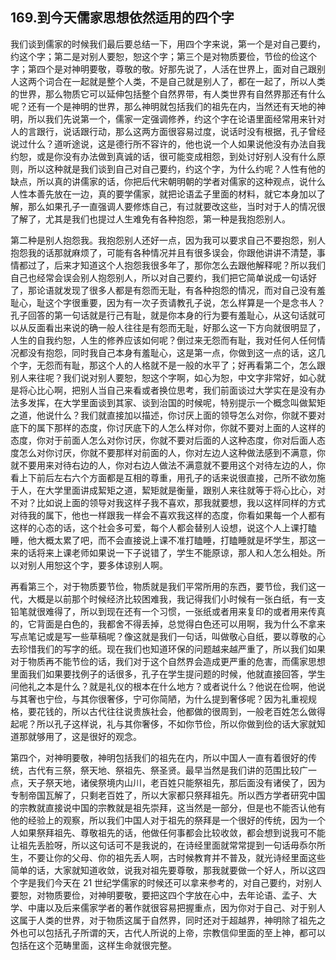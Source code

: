 ## 169.到今天儒家思想依然适用的四个字
我们谈到儒家的时候我们最后要总结一下，用四个字来说，第一个是对自己要约，约这个字；第二是对别人要恕，恕这个字；第三个是对物质要俭，节俭的俭这个字；第四个是对神明要敬，尊敬的敬。好那先说了，人活在世界上，面对自己跟别人这两个词合在一起就是整个人类，不是自己就是别人了，都在一起了，所以人类的世界，那么物质它可以延伸包括整个自然界带，有人类世界有自然界那还有什么呢？还有一个是神明的世界，那么神明就包括我们的祖先在内，当然还有天地的神明，所以我们先说第一个，儒家一定强调修养，约这个字在论语里面经常用来针对人的言跟行，说话跟行动，那么这两方面很容易过度，说话时没有根据，孔子曾经说过什么？道听途说，这是德行所不容许的，他也说一个人如果说他没有办法自我约恕，或是你没有办法做到真诚的话，很可能变成相怨，到处讨好别人没有什么原则，所以这种就是我们谈到自己对自己要约，约这个字，为什么约呢？人性有他的缺点，所以真的讲儒家的话，你把后代宋朝明朝的学者对儒家的这种观点，说什么人性本善先放在一边，真的要学儒家，就把论语孟子里面的材料，就它本身加以了解，那么如果孔子一直强调人要修炼自己，有过就要改这些，当时对于人的情况很了解了，尤其是我们也提过人生难免有各种抱怨，第一种是我抱怨别人。


第二种是别人抱怨我。我抱怨别人还好一点，因为我可以要求自己不要抱怨，别人抱怨我的话那就麻烦了，可能有各种情况并且有很多误会，你跟他讲讲不清楚，事情都过了，后来才知道这个人抱怨我很多年了，那你怎么去跟他解释呢？所以我们自己也经常会误会别人抱怨别人，所以对自己要约，我们把它简单说成一句话好了，那论语就发现了很多人都是有怨而无耻，有各种抱怨的情况，而对自己没有羞耻心，耻这个字很重要，因为有一次子贡请教孔子说，怎么样算是一个是念书人？孔子回答的第一句话就是行己有耻，就是你本身的行为要有羞耻心，从这句话就可以从反面看出来说的确一般人往往是有怨而无耻，好那么这一下方向就很明显了，人生的自我约恕，人生的修养应该如何呢？倒过来无怨而有耻，我对任何人任何情况都没有抱怨，同时我自己本身有羞耻心，这是第一点，你做到这一点的话，这几个字，无怨而有耻，那这个人的人格就不是一般的水平了；好再看第二个，怎么跟别人来往呢？我们说对别人要恕，恕这个字啊，如心为恕，中文字非常好，如心就是将心比心啊，把别人当自己来看或者换位思考，我们前面谈过大学实在是没有办法多发挥，在大学里面谈到其家、谈到治国的时候呢，特别提示一个概念叫做絜矩之道，他说什么？我们就直接加以描述，你讨厌上面的领导怎么对你，你就不要对底下的属下那样的态度，你讨厌底下的人怎么样对你，你就不要对上面的人这样的态度，你对于前面人怎么对你讨厌，你就不要对后面的人这种态度，你对后面人态度怎么对你讨厌，你就不要那样对前面的人，你对左边人这种做法感到不满意，你就不要用来对待右边的人，你对右边人做法不满意就不要用这个对待左边的人，你看上下前后左右六个方面都是互相的尊重，用孔子的话来说很直接，己所不欲勿施于人，在大学里面讲成絜矩之道，絜矩就是衡量，跟别人来往就等于将心比心，对不对？比如说上面的领导对我这样子我不喜欢，那我就要想，我以这样同样的方式对待我的属下，他也一样跟我一样会不喜欢我这样的态度，你看如果每一个人都有这样的心态的话，这个社会多可爱，每个人都会替别人设想，说这个人上课打瞌睡，他大概太累了吧，而不会直接说上课不准打瞌睡，打瞌睡就是坏学生，那这一来的话将来上课老师如果说一下子说错了，学生不能原谅，那人和人怎么相处。所以对别人用恕这个字，要多体谅别人啊。


再看第三个，对于物质要节俭，物质就是我们平常所用的东西，要节俭，我们这一代，大概是以前那个时候经济比较困难我，我记得我们小时候有一张白纸，有一支铅笔就很难得了，所以到现在还有一个习惯，一张纸或者用来复印的或者用来传真的，它背面是白色的，我都舍不得丢掉，总觉得白色还可以用啊，我为什么不拿来写点笔记或是写一些草稿呢？像这就是我们一句话，叫做敬心自纸，要以尊敬的心去珍惜我们的写字的纸。现在我们也知道环保的问题越来越严重了，所以我们如果对于物质再不能节俭的话，我们对于这个自然界会造成更严重的危害，而儒家思想里面我们如果要找例子的话很多，孔子在学生提问题的时候，他就直接回答，学生问他礼之本是什么？就是礼仪的根本在什么地方？或者说什么？他说在俭啊，他说与其奢也宁俭，与其你很奢侈，宁可你简陋，为什么提到奢侈呢？因为礼重视规格，要花钱的，所以古代往往说贵族社会，他都做的很周到，一般老百姓怎么做得起呢？所以孔子这样说，礼与其你奢侈，不如你节俭，所以你做到俭的话大家就知道那就够用了，这是很好的观念。


第四个，对神明要敬，神明包括我们的祖先在内，所以中国人一直有着很好的传统，古代有三祭，祭天地、祭祖先、祭圣贤。最早当然是我们讲的范围比较广一点，天子祭天地，诸侯祭境内山川，老百姓只能祭祖先，那后面没有诸侯了，因为专制帝国瓦解了，只剩老百姓了，所以大家都只祭拜祖先。所以西方学者研究中国的宗教就直接说中国的宗教就是祖先崇拜，这当然是一部分，但是也不能否认他有他的经验上的观察，所以我们中国人对于祖先的祭拜是一个很好的传统，因为一个人如果祭拜祖先、尊敬祖先的话，他做任何事都会比较收敛，都会想到说我可不能让祖先丢脸呀，所以这句话可不是我说的，在诗经里面就常常提到一句话毋忝尔所生，不要让你的父母、你的祖先丢人啊，古时候教育并不普及，就光诗经里面这些简单的话，大家就知道收敛，说我对祖先要尊敬，那我就要做一个好人，所以这四个字是我们今天在 21 世纪学儒家的时候还可以拿来参考的，对自己要约，对别人要恕，对物质要俭，对神明要敬，要把这四个字放在心中，去年论语、孟子、大学、中庸以及后来儒家学者的著作就很容易把握重点，因为你对于自己、对于别人这属于人类的世界，对于物质这属于自然界，同时还对于超越界，神明除了祖先之外也可以包括孔子所谓的天，古代人所说的上帝，宗教信仰里面的至上神，都可以包括在这个范畴里面，这样生命就很完整。

